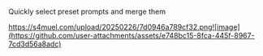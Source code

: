 Quickly select preset prompts and merge them

https://s4muel.com/upload/20250226/7d0946a789cf32.png![image](https://github.com/user-attachments/assets/e748bc15-8fca-445f-8967-7cd3d56a8adc)
